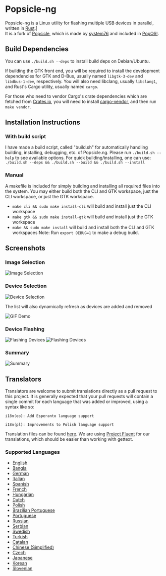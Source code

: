 # Popsicle-ng

Popsicle-ng is a Linux utility for flashing multiple USB devices in parallel, written in [Rust](https://www.rust-lang.org/en-US/).] \
It is a fork of [Popsicle](https://github.com/pop-os/popsicle), which is made by [system76](https://system76.com/) and included in [PopOS!](https://pop.system76.com/).

## Build Dependencies

You can use `./build.sh --deps` to install build deps on Debian/Ubuntu.

If building the GTK front end, you will be required to install the development dependencies for GTK and D-Bus, usually named `libgtk-3-dev` and `libdbus-1-dev`, respectively. You will also need libclang, usually `libclang1`, and Rust's Cargo utility, usually named `cargo`.

For those who need to vendor Cargo's crate dependencies which are fetched from [Crates.io](https://crates.io/), you will need to install [cargo-vendor](https://github.com/alexcrichton/cargo-vendor), and then run `make vendor`.

## Installation Instructions

### With build script
I have made a build script, called "build.sh" for automatically handling building, installing, debugging, etc. of Popsicle.ng.
Please run `./build.sh --help` to see available options.
For quick building/installing, one can use:
`./build.sh --deps && ./build.sh --build && ./build.sh --install`

### Manual

 A makefile is included for simply building and installing all required files into the system. You may either build both the CLI and GTK workspace, just the CLI workspace, or just the GTK workspace.

- `make cli && sudo make install-cli` will build and install just the CLI workspace
- `make gtk && sudo make install-gtk` will build and install just the GTK workspace
- `make && sudo make install` will build and install both the CLI and GTK workspaces
Note: Run `export DEBUG=1` to make a debug build.

## Screenshots

### Image Selection

![Image Selection](./screenshots/screenshot-01.png)

### Device Selection

![Device Selection](./screenshots/screenshot-02.png)

The list will also dynamically refresh as devices are added and removed

![GIF Demo](./screenshots/device-monitoring.gif)

### Device Flashing

![Flashing Devices](./screenshots/screenshot-03.png)
![Flashing Devices](./screenshots/screenshot-04.png)

### Summary

![Summary](./screenshots/screenshot-05.png)

## Translators

Translators are welcome to submit translations directly as a pull request to this project. It is generally expected that your pull requests will contain a single commit for each language that was added or improved, using a syntax like so:

```
i18n(eo): Add Esperanto language support
```

```
i18n(pl): Improvements to Polish language support
```

Translation files can be found [here](./i18n/). We are using [Project Fluent](https://projectfluent.org) for our translations, which should be easier than working with gettext.

### Supported Languages

- [English](./i18n/en/)
- [Bangla](./i18n/bn/)
- [German](./i18n/de/)
- [Italian](./i18n/it/)
- [Spanish](./i18n/es/)
- [French](./i18n/fr/)
- [Hungarian](./i18n/hu/)
- [Dutch](./i18n/nl/)
- [Polish](./i18n/pl/)
- [Brazilian Portuguese](./i18n/pt-BR/)
- [Portuguese](./i18n/pt/)
- [Russian](./i18n/ru/)
- [Serbian](./i18n/sr/)
- [Swedish](./i18n/sv/)
- [Turkish](./i18n/tr/)
- [Catalan](./i18n/ca)
- [Chinese (Simplified)](./i18n/zh-CN)
- [Czech](./i18n/cs)
- [Japanese](./i18n/ja)
- [Korean](./i18n/ko)
- [Slovenian](./i18n/sl)
